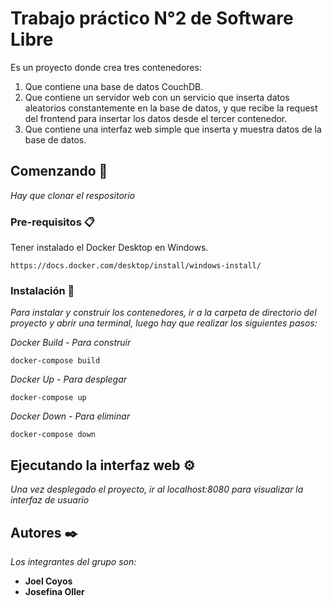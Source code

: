 # Trabajo práctico N°2 de Software Libre

Es un proyecto donde crea tres contenedores:

  1) Que contiene una base de datos CouchDB.
  2) Que contiene un servidor web con un servicio que inserta datos aleatorios constantemente en la base de datos, y que recibe la request del frontend para insertar los datos desde el tercer contenedor.
  3) Que contiene una interfaz web simple que inserta y muestra datos de la base de datos.

## Comenzando 🚀

_Hay que clonar el respositorio_


### Pre-requisitos 📋

Tener instalado el Docker Desktop en Windows.

```
https://docs.docker.com/desktop/install/windows-install/
```

### Instalación 🔧

_Para instalar y construir los contenedores, ir a la carpeta de directorio del proyecto y abrir una terminal, luego hay que realizar los siguientes pasos:_

_Docker Build - Para construir_

```
docker-compose build
```

_Docker Up - Para desplegar_

```
docker-compose up
```
_Docker Down - Para eliminar_

```
docker-compose down
```

## Ejecutando la interfaz web ⚙️

_Una vez desplegado el proyecto, ir al localhost:8080 para visualizar la interfaz de usuario_
## Autores ✒️

_Los integrantes del grupo son:_

* **Joel Coyos** 
* **Josefina Oller** 
